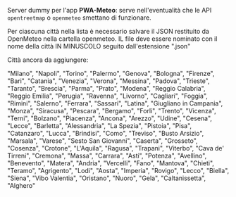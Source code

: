 Server dummy per l'app __PWA-Meteo__: serve nell'eventualità che le API `opentreetmap` o `openmeteo` smettano di funzionare.

Per ciascuna città nella lista è necessario salvare il JSON restituito da OpenMeteo nella cartella openmeteo. IL file deve essere nominato con il nome della città IN MINUSCOLO seguito dall'estensione ".json"

Città ancora da aggiungere:


  "Milano",
  "Napoli",
  "Torino",
  "Palermo",
  "Genova",
  "Bologna",
  "Firenze",
  "Bari",
  "Catania",
  "Venezia",
  "Verona",
  "Messina",
  "Padova",
  "Trieste",
  "Taranto",
  "Brescia",
  "Parma",
  "Prato",
  "Modena",
  "Reggio Calabria",
  "Reggio Emilia",
  "Perugia",
  "Ravenna",
  "Livorno",
  "Cagliari",
  "Foggia",
  "Rimini",
  "Salerno",
  "Ferrara",
  "Sassari",
  "Latina",
  "Giugliano in Campania",
  "Monza",
  "Siracusa",
  "Pescara",
  "Bergamo",
  "Forlì",
  "Trento",
  "Vicenza",
  "Terni",
  "Bolzano",
  "Piacenza",
  "Ancona",
  "Arezzo",
  "Udine",
  "Cesena",
  "Lecce",
  "Barletta",
  "Alessandria",
  "La Spezia",
  "Pistoia",
  "Pisa",
  "Catanzaro",
  "Lucca",
  "Brindisi",
  "Como",
  "Treviso",
  "Busto Arsizio",
  "Marsala",
  "Varese",
  "Sesto San Giovanni",
  "Caserta",
  "Grosseto",
  "Cosenza",
  "Crotone",
  "L'Aquila",
  "Ragusa",
  "Trapani",
  "Viterbo",
  "Cava de' Tirreni",
  "Cremona",
  "Massa",
  "Carrara",
  "Asti",
  "Potenza",
  "Avellino",
  "Benevento",
  "Matera",
  "Andria",
  "Vercelli",
  "Fano",
  "Mantova",
  "Chieti",
  "Teramo",
  "Agrigento",
  "Lodi",
  "Aosta",
  "Imperia",
  "Rovigo",
  "Lecco",
  "Biella",
  "Siena",
  "Vibo Valentia",
  "Oristano",
  "Nuoro",
  "Gela",
  "Caltanissetta",
  "Alghero"